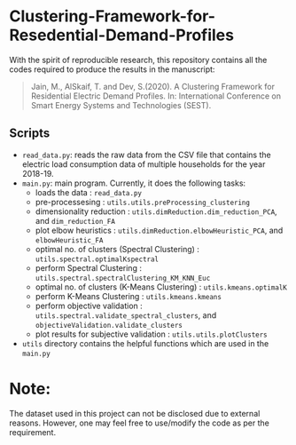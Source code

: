 # Clustering-Framework-for-Resedential-Demand-Profiles

With the spirit of reproducible research, this repository contains all the codes required to produce the results in the manuscript:

> Jain, M., AlSkaif, T. and Dev, S.(2020). A Clustering Framework for Residential Electric Demand Profiles. In: International Conference on Smart Energy Systems and Technologies (SEST).

## Scripts

+ `read_data.py`: reads the raw data from the CSV file that contains the electric load consumption data of multiple households for the year 2018-19.
+ `main.py`: main program. Currently, it does the following tasks:
  + loads the data                                : `read_data.py`
  + pre-processesing                              : `utils.utils.preProcessing_clustering`
  + dimensionality reduction                      : `utils.dimReduction.dim_reduction_PCA`, and `dim_reduction_FA`
  + plot elbow heuristics                         : `utils.dimReduction.elbowHeuristic_PCA`, and `elbowHeuristic_FA`
  + optimal no. of clusters (Spectral Clustering) : `utils.spectral.optimalKspectral`
  + perform Spectral Clustering                   : `utils.spectral.spectralClustering_KM_KNN_Euc`
  + optimal no. of clusters (K-Means Clustering)  : `utils.kmeans.optimalK`
  + perform K-Means Clustering                    : `utils.kmeans.kmeans`
  + perform objective validation                  : `utils.spectral.validate_spectral_clusters`, and `objectiveValidation.validate_clusters`
  + plot results for subjective validation        : `utils.utils.plotClusters`
+ `utils` directory contains the helpful functions which are used in the `main.py`

# Note:
The dataset used in this project can not be disclosed due to external reasons. However, one may feel free to use/modify the code as per the requirement.
